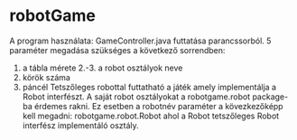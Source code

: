 # robotGame
A program használata:
GameController.java futtatása parancssorból. 5 paraméter megadása szükséges a következő sorrendben:
1. a tábla mérete
2.-3. a robot osztályok neve
4. körök száma
5. páncél
Tetszőleges robottal futtatható a játék amely implementálja a Robot interfészt. A saját robot osztályokat
a robotgame.robot package-ba érdemes rakni. Ez esetben a robotnév paraméter a kövezkezőképp kell megadni:
robotgame.robot.Robot ahol a Robot tetszőleges Robot interfész implementáló osztály.
